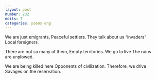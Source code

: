 ```yaml
---
layout: post
number: 232
edits: 7
categories: poems eng
---
```


We are just emigrants,
Peaceful settlers.
They talk about us “invaders”
Local foreigners. 

There are not so many of them,
Empty territories.
We go to live 
The ruins are unplowed.

We are being killed here 
Opponents of civilization. 
Therefore, we drive
Savages on the reservation.
